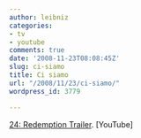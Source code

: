 ```yaml
---
author: leibniz
categories:
- tv
- youtube
comments: true
date: '2008-11-23T08:08:45Z'
slug: ci-siamo
title: Ci siamo
url: "/2008/11/23/ci-siamo/"
wordpress_id: 3779

---
```

[24: Redemption Trailer](http://it.youtube.com/watch?v=6whQylqa5Ko). [YouTube]
